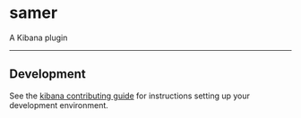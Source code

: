# samer

A Kibana plugin

---

## Development

See the [kibana contributing guide](https://github.com/elastic/kibana/blob/master/CONTRIBUTING.md) for instructions setting up your development environment.
